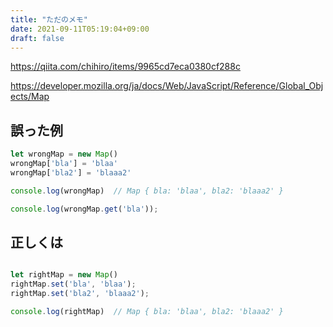 ```yaml
---
title: "ただのメモ"
date: 2021-09-11T05:19:04+09:00
draft: false
---
```


https://qiita.com/chihiro/items/9965cd7eca0380cf288c

https://developer.mozilla.org/ja/docs/Web/JavaScript/Reference/Global_Objects/Map


## 誤った例
```js
let wrongMap = new Map()
wrongMap['bla'] = 'blaa'
wrongMap['bla2'] = 'blaaa2'

console.log(wrongMap)  // Map { bla: 'blaa', bla2: 'blaaa2' }
```

```js
console.log(wrongMap.get('bla'));
```


## 正しくは
```js

let rightMap = new Map()
rightMap.set('bla', 'blaa');
rightMap.set('bla2', 'blaaa2');

console.log(rightMap)  // Map { bla: 'blaa', bla2: 'blaaa2' }
```

